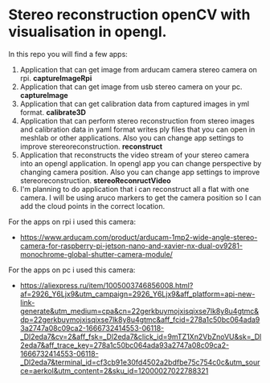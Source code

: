 # Stereo reconstruction openCV with visualisation in opengl.

In this repo you will find a few apps:
1. Application that can get image from arducam camera stereo camera on rpi. **captureImageRpi**
2. Application that can get image from usb stereo camera on your pc. **captureImage**
3. Application that can get calibration data from captured images in yml format. **calibrate3D**
4. Application that can perform stereo reconstruction from stereo images and calibration data in yaml format writes ply files that you can open in meshlab or other applications. Also you can change app settings to improve stereoreconstruction. **reconstruct**
5. Application that reconstructs the video stream of your stereo camera into an opengl application. In opengl app you can change perspective by changing camera position. Also you can change app settings to improve stereoreconstruction. **stereoReconructVideo**
6. I'm planning to do application that i can reconstruct all a flat with one camera. I will be using aruco markers to get the camera position so I can add the cloud points in the correct location.

For the apps on rpi i used this camera:
* https://www.arducam.com/product/arducam-1mp2-wide-angle-stereo-camera-for-raspberry-pi-jetson-nano-and-xavier-nx-dual-ov9281-monochrome-global-shutter-camera-module/

For the apps on pc i used this camera:
* https://aliexpress.ru/item/1005003746856008.html?af=2926_Y6Ljx9&utm_campaign=2926_Y6Ljx9&aff_platform=api-new-link-generate&utm_medium=cpa&cn=22gerkbuymojxisqixse7lk8y8u4gtmc&dp=22gerkbuymojxisqixse7lk8y8u4gtmc&aff_fcid=278a1c50bc064ada93a2747a08c09ca2-1666732414553-06118-_Dl2eda7&cv=2&aff_fsk=_Dl2eda7&click_id=9mTZ1Xn2VbZnoVU&sk=_Dl2eda7&aff_trace_key=278a1c50bc064ada93a2747a08c09ca2-1666732414553-06118-_Dl2eda7&terminal_id=cf3cb91e30fd4502a2bdfbe75c754c0c&utm_source=aerkol&utm_content=2&sku_id=12000027022788321

